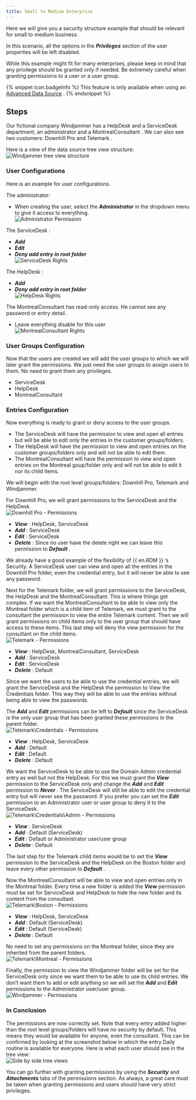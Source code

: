 ```yaml
---
title: Small to Medium Enterprise
---
```

Here we will give you a security structure example that should be relevant for small to medium business.  

In this scenario, all the options in the ***Privileges*** section of the user properties will be left disabled.  

While this example might fit for many enterprises, please keep in mind that any privilege should be granted only if needed. Be extremely careful when granting permissions to a user or a user group.  

{% snippet icon.badgeInfo %} 
This feature is only available when using an [Advanced Data Source](/rdm/windows/data-sources/data-sources-types/advanced-data-sources/) . 
{% endsnippet %}
 
## Steps 
Our fictional company Windjammer has a HelpDesk and a ServiceDesk department, an administrator and a MontrealConsultant . We can also see two customers: Downhill Pro and Telemark .  

Here is a view of the data source tree view structure:  
![Windjammer tree view structure](/img/en/rdm/windows/clip11108.png) 

### User Configurations 

Here is an example for user configurations.  

The administrator:  

* When creating the user, select the ***Administrator*** in the dropdown menu to give it access to everything.  
![Administrator Permission](/img/en/rdm/windows/clip11238.png) 

The ServiceDesk : 

* ***Add*** 
* ***Edit*** 
* ***Deny add entry in root folder***  
![ServiceDesk Rights](/img/en/rdm/windows/clip11239.png) 

The HelpDesk :  

* ***Add*** 
* ***Deny add entry in root folder***  
![HelpDesk Rights](/img/en/rdm/windows/clip11240.png) 

The MontrealConsultant has read-only access. He cannot see any password or entry detail.  

* Leave everything disable for this user  
![MontrealConsultant Rights](/img/en/rdm/windows/clip11242.png) 

### User Groups Configuration 

Now that the users are created we will add the user groups to which we will later grant the permissions. We just need the user groups to assign users to them. No need to grant them any privileges.  

* ServiceDesk 
* HelpDesk 
* MontrealConsultant 

### Entries Configuration 

Now everything is ready to grant or deny access to the user groups.  

* The ServiceDesk will have the permission to view and open all entries but will be able to edit only the entries in the customer groups/folders. 
* The HelpDesk will have the permission to view and open entries on the customer groups/folders only and will not be able to edit them. 
* The MontrealConsultant will have the permission to view and open entries on the Montreal goup/folder only and will not be able to edit it nor its child items. 

We will begin with the root level groups/folders: Downhill Pro, Telemark and Windjammer.  

For Downhill Pro, we will grant permissions to the ServiceDesk and the HelpDesk.  
![Downhill Pro - Permissions](/img/en/rdm/windows/clip11110.png) 

* ***View*** : HelpDesk, ServiceDesk 
* ***Add*** : ServiceDesk 
* ***Edit*** : ServiceDesk 
* ***Delete*** : Since no user have the delete right we can leave this permission to ***Default*** .  

We already have a good example of the flexibility of {{ en.RDM }} ’s Security. A ServiceDesk user can view and open all the entries in the Downhill Pro folder, even the credential entry, but it will never be able to see any password.  

Next for the Telemark folder, we will grant permissions to the ServiceDesk, the HelpDesk and the MontrealConsultant. This is where things get complex. If we want the MontrealConsultant to be able to view only the Montreal folder which is a child item of Telemark, we must grant to the consultant the permission to view the entire Telemark content. Then we will grant permissions on child items only to the user group that should have access to these items. This last step will deny the view permission for the consultant on the child items.  
![Telemark - Permissions](/img/en/rdm/windows/clip11111.png) 

* ***View*** : HelpDesk, MontrealConsultant, ServiceDesk 
* ***Add*** : ServiceDesk 
* ***Edit*** : ServiceDesk 
* ***Delete*** : Default 

Since we want the users to be able to use the credential entries, we will grant the ServiceDesk and the HelpDesk the permission to View the Credentials folder. This way they will be able to use the entries without being able to view the passwords.  

The ***Add*** and ***Edit*** permissions can be left to ***Default*** since the ServiceDesk is the only user group that has been granted these permissions in the parent folder.  
![Telemark\Credentials - Permissions](/img/en/rdm/windows/clip11112.png) 

* ***View*** : HelpDesk, ServiceDesk 
* ***Add*** : Default 
* ***Edit*** : Default 
* ***Delete*** : Default 

We want the ServiceDesk to be able to use the Domain Admin credential entry as well but not the HelpDesk. For this we must grant the ***View*** permission to the ServiceDesk only and change the ***Add*** and ***Edit*** permission to ***Never*** . The ServiceDesk will still be able to edit the credential entry but will never see the password. If you prefer you can set the ***Edit*** permission to an Administrator user or user group to deny it to the ServiceDesk.  
![Telemark\Credentials\Admin - Permissions](/img/en/rdm/windows/clip11113.png) 

* ***View*** : ServiceDesk 
* ***Add*** : Default (ServiceDesk) 
* ***Edit*** : Default or Administrator user/user group 
* ***Delete*** : Default 

The last step for the Telemark child items would be to set the ***View*** permission to the ServiceDesk and the HelpDesk on the Boston folder and leave every other permission to ***Default*** .  

Now the MontrealConsultant will be able to view and open entries only in the Montreal folder. Every time a new folder is added the ***View*** permission must be set for ServiceDesk and HelpDesk to hide the new folder and its content from the consultant.  
![Telemark\Boston - Permissions](/img/en/rdm/windows/clip11114.png) 

* ***View*** : HelpDesk, ServiceDesk 
* ***Add*** : Default (ServiceDesk) 
* ***Edit*** : Default (ServiceDesk) 
* ***Delete*** : Default 

No need to set any permissions on the Montreal folder, since they are inherited from the parent folders.  
![Telemark\Montreal - Permissions](/img/en/rdm/windows/clip3372.png) 

Finally, the permission to view the Windjammer folder will be set for the ServiceDesk only since we want them to be able to use its child entries. We don’t want them to add or edit anything so we will set the ***Add*** and ***Edit*** permissions to the Administrator user/user group.  
![Windjammer - Permissions](/img/en/rdm/windows/clip11115.png) 

### In Conclusion 

The permissions are now correctly set. Note that every entry added higher than the root level groups/folders will have no security by default. This means they would be available for anyone, even the consultant. This can be confirmed by looking at the screenshot below in which the entry Daily routine is available for everyone. Here is what each user should see in the tree view:  
![Side by side tree views](/img/en/rdm/windows/clip11116.png) 

You can go further with granting permissions by using the ***Security*** and ***Attachments*** tabs of the permissions section. As always, a great care must be taken when granting permissions and users should have very strict privileges. 

